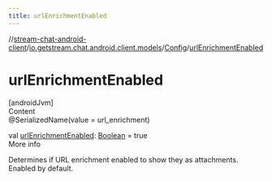 ```yaml
---
title: urlEnrichmentEnabled
---
```

//[stream-chat-android-client](../../../index.md)/[io.getstream.chat.android.client.models](../index.md)/[Config](index.md)/[urlEnrichmentEnabled](urlEnrichmentEnabled.md)



# urlEnrichmentEnabled  
[androidJvm]  
Content  
@SerializedName(value = url_enrichment)  
  
val [urlEnrichmentEnabled](urlEnrichmentEnabled.md): [Boolean](https://kotlinlang.org/api/latest/jvm/stdlib/kotlin/-boolean/index.html) = true  
More info  


Determines if URL enrichment enabled to show they as attachments. Enabled by default.

  



